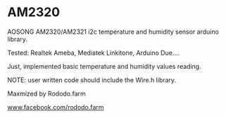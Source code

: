# AM2320
AOSONG AM2320/AM2321 i2c temperature and humidity sensor arduino library.

Tested: Realtek Ameba, Mediatek Linkitone, Arduino Due....

Just, implemented basic temperature and humidity values reading.

NOTE: user written code should include the Wire.h library.

Maxmized by Rododo.farm

www.facebook.com/rododo.farm
